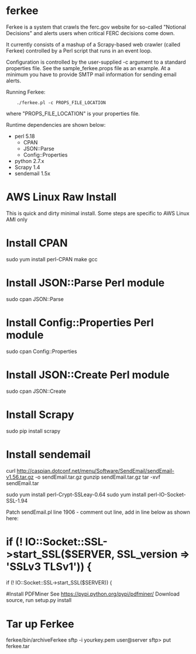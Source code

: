 # ferkee
Ferkee is a system that crawls the ferc.gov website for so-called "Notional Decisions" and alerts users when critical FERC decisions come down.

It currently consists of a mashup of a Scrapy-based web crawler (called Ferkee) controlled by a Perl script that runs in an event loop.

Configuration is controlled by the user-supplied -c argument to a standard properties file.  See the sample_ferkee.props file as an example. At a minimum you have to provide SMTP mail information for sending email alerts.

Running Ferkee:

`    ./ferkee.pl -c PROPS_FILE_LOCATION`

where "PROPS_FILE_LOCATION" is your properties file.

Runtime dependencies are shown below:

- perl 5.18
	- CPAN
	- JSON::Parse
	- Config::Properties
- python 2.7.x
- Scrapy 1.4
- sendemail 1.5x

AWS Linux Raw Install
=============================

This is quick and dirty minimal install.  Some steps are specific to AWS Linux AMI only

# Install CPAN
sudo yum install perl-CPAN make gcc

# Install JSON::Parse Perl module
sudo cpan JSON::Parse

# Install Config::Properties Perl module
sudo cpan Config::Properties

# Install JSON::Create Perl module
sudo cpan JSON::Create

# Install Scrapy
sudo pip install scrapy

# Install sendemail
curl http://caspian.dotconf.net/menu/Software/SendEmail/sendEmail-v1.56.tar.gz -o sendEmail.tar.gz
gunzip sendEmail.tar.gz
tar -xvf sendEmail.tar

sudo yum install perl-Crypt-SSLeay-0.64
sudo yum install perl-IO-Socket-SSL-1.94

Patch sendEmail.pl line 1906 - comment out line, add in line below as shown here:

  # if (! IO::Socket::SSL->start_SSL($SERVER, SSL_version => 'SSLv3 TLSv1')) {
  if (! IO::Socket::SSL->start_SSL($SERVER)) {


#Install PDFMiner
See https://pypi.python.org/pypi/pdfminer/
Download source, run setup.py install

# Tar up Ferkee
ferkee/bin/archiveFerkee
sftp -i yourkey.pem user@server 
sftp> put ferkee.tar



